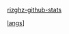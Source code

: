[rizghz-github-stats](https://github-readme-stats.vercel.app/api?username=rizghz&show_icons=true) 

[langs](https://github-readme-stats.vercel.app/api/top-langs/?username=rizghz&layout=compact)]



<!--
**rizghz/rizghz** is a ✨ _special_ ✨ repository because its `README.md` (this file) appears on your GitHub profile.

Here are some ideas to get you started:

- 🔭 I’m currently working on ...
- 🌱 I’m currently learning ...
- 👯 I’m looking to collaborate on ...
- 🤔 I’m looking for help with ...
- 💬 Ask me about ...
- 📫 How to reach me: ...
- 😄 Pronouns: ...
- ⚡ Fun fact: ...
-->

